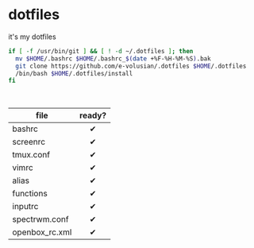 # dotfiles
it's my dotfiles

```bash
if [ -f /usr/bin/git ] && [ ! -d ~/.dotfiles ]; then
  mv $HOME/.bashrc $HOME/.bashrc_$(date +%F-%H-%M-%S).bak
  git clone https://github.com/e-volusian/.dotfiles $HOME/.dotfiles
  /bin/bash $HOME/.dotfiles/install
fi
```

<br>

| file              | ready?     |
|-------------------|:----------:|
|bashrc             |✔           |
|screenrc           |✔           |
|tmux.conf          |✔           |
|vimrc              |✔           |
|alias              |✔           |
|functions          |✔           |
|inputrc            |✔           |
|spectrwm.conf      |✔           |
|openbox_rc.xml     |✔           |
